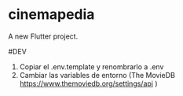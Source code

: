 # cinemapedia

A new Flutter project.


#DEV

1. Copiar el .env.template y renombrarlo a .env
2. Cambiar las variables de entorno (The MovieDB https://www.themoviedb.org/settings/api )